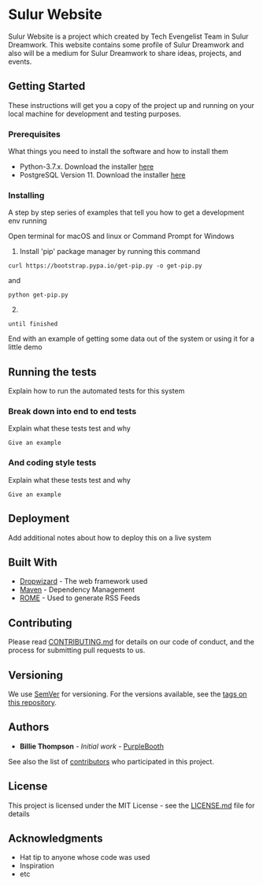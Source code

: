 # Sulur Website

Sulur Website is a project which created by Tech Evengelist Team in Sulur Dreamwork. This website contains some profile of Sulur Dreamwork and also will be a medium for Sulur Dreamwork to share ideas, projects, and events.

## Getting Started

These instructions will get you a copy of the project up and running on your local machine for development and testing purposes.

### Prerequisites

What things you need to install the software and how to install them

- Python-3.7.x. Download the installer [here](https://www.python.org/downloads/)
- PostgreSQL Version 11. Download the installer [here](https://www.postgresql.org/download/)

### Installing

A step by step series of examples that tell you how to get a development env running

Open terminal for macOS and linux or Command Prompt for Windows

1. Install 'pip' package manager by running this command

```
curl https://bootstrap.pypa.io/get-pip.py -o get-pip.py
```

and

```
python get-pip.py
```

2.

```
until finished
```

End with an example of getting some data out of the system or using it for a little demo

## Running the tests

Explain how to run the automated tests for this system

### Break down into end to end tests

Explain what these tests test and why

```
Give an example
```

### And coding style tests

Explain what these tests test and why

```
Give an example
```

## Deployment

Add additional notes about how to deploy this on a live system

## Built With

- [Dropwizard](http://www.dropwizard.io/1.0.2/docs/) - The web framework used
- [Maven](https://maven.apache.org/) - Dependency Management
- [ROME](https://rometools.github.io/rome/) - Used to generate RSS Feeds

## Contributing

Please read [CONTRIBUTING.md](https://gist.github.com/PurpleBooth/b24679402957c63ec426) for details on our code of conduct, and the process for submitting pull requests to us.

## Versioning

We use [SemVer](http://semver.org/) for versioning. For the versions available, see the [tags on this repository](https://github.com/your/project/tags).

## Authors

- **Billie Thompson** - _Initial work_ - [PurpleBooth](https://github.com/PurpleBooth)

See also the list of [contributors](https://github.com/your/project/contributors) who participated in this project.

## License

This project is licensed under the MIT License - see the [LICENSE.md](LICENSE.md) file for details

## Acknowledgments

- Hat tip to anyone whose code was used
- Inspiration
- etc
